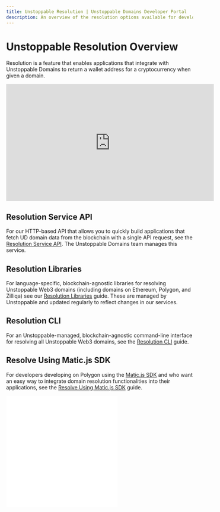 ```yaml
---
title: Unstoppable Resolution | Unstoppable Domains Developer Portal
description: An overview of the resolution options available for developers integrating Unstoppable Web3 domains into their Web3 applications.
---
```


# Unstoppable Resolution Overview

Resolution is a feature that enables applications that integrate with Unstoppable Domains to return a wallet address for a cryptocurrency when given a domain.

<div class="video-container">
<iframe width="560" height="315" src="https://www.youtube.com/embed/vQLQ36lWH8Y" title="Tutorial: Introduction To Unstoppable Domains Resolution" frameborder="0" allow="accelerometer; autoplay; clipboard-write; encrypted-media; gyroscope; picture-in-picture" allowfullscreen></iframe>
</div>

## Resolution Service API

For our HTTP-based API that allows you to quickly build applications that fetch UD domain data from the blockchain with a single API request, see the [Resolution Service API](/openapi/resolution). The Unstoppable Domains team manages this service.

## Resolution Libraries

For language-specific, blockchain-agnostic libraries for resolving Unstoppable Web3 domains (including domains on Ethereum, Polygon, and Zilliqa) see our [Resolution Libraries](sdks-and-libraries/javascript.md) guide. These are managed by Unstoppable and updated regularly to reflect changes in our services.

## Resolution CLI

For an Unstoppable-managed, blockchain-agnostic command-line interface for resolving all Unstoppable Web3 domains, see the [Resolution CLI](sdks-and-libraries/cli.md) guide.

## Resolve Using Matic.js SDK

For developers developing on Polygon using the [Matic.js SDK](https://github.com/maticnetwork/matic.js) and who want an easy way to integrate domain resolution functionalities into their applications, see the [Resolve Using Matic.js SDK](sdks-and-libraries/maticjs.md) guide.

<embed src="/snippets/_discord.md" />

<embed src="/snippets/_developer-survey-embed.md" />
